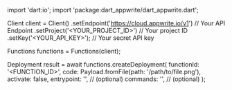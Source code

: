 import 'dart:io';
import 'package:dart_appwrite/dart_appwrite.dart';

Client client = Client()
    .setEndpoint('https://cloud.appwrite.io/v1') // Your API Endpoint
    .setProject('<YOUR_PROJECT_ID>') // Your project ID
    .setKey('<YOUR_API_KEY>'); // Your secret API key

Functions functions = Functions(client);

Deployment result = await functions.createDeployment(
    functionId: '<FUNCTION_ID>',
    code: Payload.fromFile(path: '/path/to/file.png'),
    activate: false,
    entrypoint: '<ENTRYPOINT>', // (optional)
    commands: '<COMMANDS>', // (optional)
);
